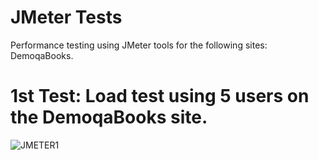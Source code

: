 # JMeter Tests
Performance testing using JMeter tools for the following sites: DemoqaBooks.

# 1st Test: Load test using 5 users on the DemoqaBooks site.
![JMETER1](https://github.com/Liviu98/JMeterTesting/assets/129300621/cdb2c0db-095b-43f3-9f9d-271d733ef719)

